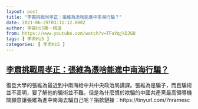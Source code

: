 ```yaml
---
layout: post
title: "李肅挑戰周孝正：張維為憑啥能進中南海行騙？"
date: 2021-06-29T03:11:12.000Z
author: 李肅Hi5第一頻道
from: https://www.youtube.com/watch?v=TFaVqjkDJGQ
tags: [ 李肃Hi5 ]
categories: [ 李肃Hi5 ]
---
```

<!--1624936272000-->
[李肅挑戰周孝正：張維為憑啥能進中南海行騙？](https://www.youtube.com/watch?v=TFaVqjkDJGQ)
------

<div>
復旦大學的張維為最近到中南海給中共中央政治局講課。張維為是騙子，而且騙術並不高明，要了解他的騙術並不難。但是為什麼慣於欺騙的中國共產黨最高領導機關願意讓張維為進中南海去騙自己呢？捐款鏈接：https://tinyurl.com/7nramesc
</div>
